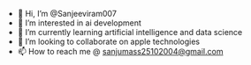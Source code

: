 - 👋 Hi, I’m @Sanjeeviram007
- 👀 I’m interested in ai development
- 🌱 I’m currently learning artificial intelligence and data science
- 💞️ I’m looking to collaborate on apple technologies
- 📫 How to reach me @ sanjumass25102004@gmail.com

<!---
Sanjeeviram007/Sanjeeviram007 is a ✨ special ✨ repository because its `README.md` (this file) appears on your GitHub profile.
You can click the Preview link to take a look at your changes.
--->
